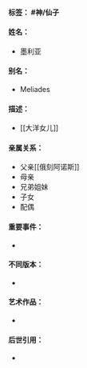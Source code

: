 #### 标签： #神/仙子
#### 姓名：
- 墨利亚
#### 别名：
- Meliades
#### 描述：
- [[大洋女儿]]
#### 亲属关系：
- 父亲[[俄刻阿诺斯]]
- 母亲
- 兄弟姐妹
- 子女
- 配偶
#### 重要事件：
- 
#### 不同版本：
- 
#### 艺术作品：
- 
#### 后世引用：
- 